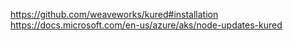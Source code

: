 https://github.com/weaveworks/kured#installation
https://docs.microsoft.com/en-us/azure/aks/node-updates-kured


